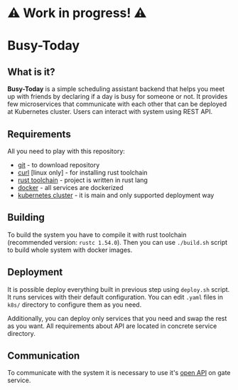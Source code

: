 # :warning: Work in progress! :warning:
# Busy-Today

## What is it?

**Busy-Today** is a simple scheduling assistant backend that helps you
meet up with friends by declaring if a day is busy for someone or not. 
It provides few microservices that communicate with each other that can be
deployed at Kubernetes cluster. Users can interact with system using REST API.

## Requirements

All you need to play with this repository:

- [git](https://git-scm.com/book/en/v2/Getting-Started-Installing-Git) - to download repository
- [curl](https://curl.se/download.html) [linux only] - for installing rust toolchain
- [rust toolchain](https://rustup.rs/) - project is written in rust lang
- [docker](https://docs.docker.com/engine/install/) - all services are dockerized
- [kubernetes cluster](https://kubernetes.io/docs/tasks/tools/) - it is main and only supported deployment way

## Building

To build the system you have to compile it with rust toolchain 
(recommended version: `rustc 1.54.0`). Then you can use `./build.sh`
script to build whole system with docker images.

## Deployment

It is possible deploy everything built in previous step using `deploy.sh` script.
It runs services with their default configuration. 
You can edit `.yaml` files in `k8s/` directory to configure them as you need. 

Additionally, you can deploy only services that you need and swap
the rest as you want. All requirements about API are located in concrete
service directory.

## Communication

To communicate with the system it is necessary to use it's [open API]() on gate service.